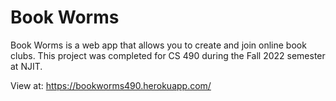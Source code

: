 # Book Worms
Book Worms is a web app that allows you to create and join online book clubs. This project was completed for CS 490 during the Fall 2022 semester at NJIT.

View at: https://bookworms490.herokuapp.com/

